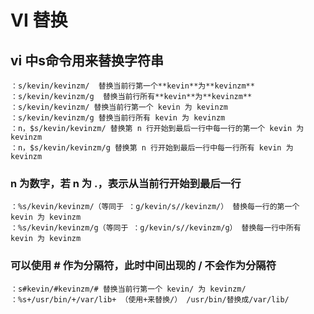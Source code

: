 # VI 替换
## vi 中s命令用来替换字符串
	：s/kevin/kevinzm/  替换当前行第一个**kevin**为**kevinzm**
	：s/kevin/kevinzm/g  替换当前行所有**kevin**为**kevinzm**
	：s/kevin/kevinzm/ 替换当前行第一个 kevin 为 kevinzm 
	：s/kevin/kevinzm/g 替换当前行所有 kevin 为 kevinzm 
	：n，$s/kevin/kevinzm/ 替换第 n 行开始到最后一行中每一行的第一个 kevin 为 kevinzm 
	：n，$s/kevin/kevinzm/g 替换第 n 行开始到最后一行中每一行所有 kevin 为 kevinzm 
### **n 为数字，若 n 为 .，表示从当前行开始到最后一行** 
	：%s/kevin/kevinzm/（等同于 ：g/kevin/s//kevinzm/） 替换每一行的第一个 kevin 为 kevinzm 
	：%s/kevin/kevinzm/g（等同于 ：g/kevin/s//kevinzm/g） 替换每一行中所有 kevin 为 kevinzm 
### **可以使用 # 作为分隔符，此时中间出现的 / 不会作为分隔符** 
	：s#kevin/#kevinzm/# 替换当前行第一个 kevin/ 为 kevinzm/ 
	：%s+/usr/bin/+/var/lib+ （使用+来替换/） /usr/bin/替换成/var/lib/ 	